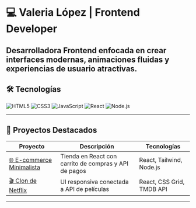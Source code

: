# 💻 Valeria López | Frontend Developer

Desarrolladora **Frontend** enfocada en crear interfaces modernas, animaciones fluidas y experiencias de usuario atractivas. 
---

## 🛠 Tecnologías
![HTML5](https://img.shields.io/badge/HTML5-E34F26?style=for-the-badge&logo=html5&logoColor=white)
![CSS3](https://img.shields.io/badge/CSS3-1572B6?style=for-the-badge&logo=css3&logoColor=white)
![JavaScript](https://img.shields.io/badge/JavaScript-323330?style=for-the-badge&logo=javascript&logoColor=F7DF1E)
![React](https://img.shields.io/badge/React-20232A?style=for-the-badge&logo=react&logoColor=61DAFB)
![Node.js](https://img.shields.io/badge/Node.js-339933?style=for-the-badge&logo=nodedotjs&logoColor=white)

---
## 🚀 Proyectos Destacados
| Proyecto | Descripción | Tecnologías |
|----------|-------------|-------------|
| [🌐 E-commerce Minimalista](https://github.com/Val816/ecommerce) | Tienda en React con carrito de compras y API de pagos | React, Tailwind, Node.js |
| [🎬 Clon de Netflix](https://github.com/Val816/netflix-clone) | UI responsiva conectada a API de películas | React, CSS Grid, TMDB API |

---

